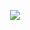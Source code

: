 <p align="center">
<img src="https://images-wixmp-ed30a86b8c4ca887773594c2.wixmp.com/f/90a9b7fe-bf9f-4057-b242-fc73fdd68f88/ddm1qdg-c06bb1fd-ddbd-4908-9718-00331e79fd66.png?token=eyJ0eXAiOiJKV1QiLCJhbGciOiJIUzI1NiJ9.eyJzdWIiOiJ1cm46YXBwOjdlMGQxODg5ODIyNjQzNzNhNWYwZDQxNWVhMGQyNmUwIiwiaXNzIjoidXJuOmFwcDo3ZTBkMTg4OTgyMjY0MzczYTVmMGQ0MTVlYTBkMjZlMCIsIm9iaiI6W1t7InBhdGgiOiJcL2ZcLzkwYTliN2ZlLWJmOWYtNDA1Ny1iMjQyLWZjNzNmZGQ2OGY4OFwvZGRtMXFkZy1jMDZiYjFmZC1kZGJkLTQ5MDgtOTcxOC0wMDMzMWU3OWZkNjYucG5nIn1dXSwiYXVkIjpbInVybjpzZXJ2aWNlOmZpbGUuZG93bmxvYWQiXX0.19l6mRmYqMq_kdmWHxDwI3NcrQVZr5vI637Ud-ICjag">
